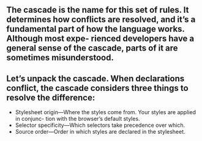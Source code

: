 ## The cascade is the name for this set of rules. It determines how conflicts are resolved, and it’s a fundamental part of how the language works. Although most expe- rienced developers have a general sense of the cascade, parts of it are sometimes misunderstood.

## Let’s unpack the cascade. When declarations conflict, the cascade considers three things to resolve the difference:

- Stylesheet origin—Where the styles come from. Your styles are applied in conjunc- tion with the browser’s default styles.
- Selector specificity—Which selectors take precedence over which.
- Source order—Order in which styles are declared in the stylesheet.
